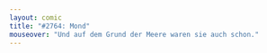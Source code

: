 ```yaml
---
layout: comic
title: "#2764: Mond"
mouseover: "Und auf dem Grund der Meere waren sie auch schon."
---
```

